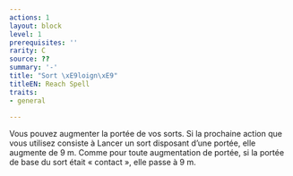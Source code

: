```yaml
---
actions: 1
layout: block
level: 1
prerequisites: ''
rarity: C
source: ??
summary: '-'
title: "Sort \xE9loign\xE9"
titleEN: Reach Spell
traits:
- general

---
```


<p>Vous pouvez augmenter la portée de vos sorts. Si la prochaine action que vous utilisez consiste à Lancer un sort disposant d’une portée, elle augmente de 9 m. Comme pour toute augmentation de portée, si la portée de base du sort était « contact », elle passe à 9 m.</p>